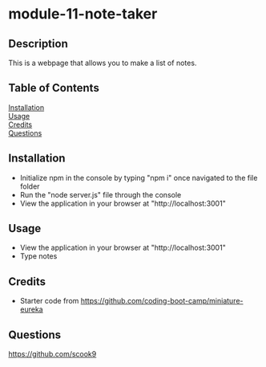 # module-11-note-taker

## Description

This is a webpage that allows you to make a list of notes.

## Table of Contents

[Installation](#installation)  
 [Usage](#usage)  
[Credits](#credits)  
 [Questions](#questions)

## Installation

- Initialize npm in the console by typing "npm i" once navigated to the file folder
- Run the "node server.js" file through the console
- View the application in your browser at "http://localhost:3001"

## Usage

- View the application in your browser at "http://localhost:3001"
- Type notes

## Credits

- Starter code from https://github.com/coding-boot-camp/miniature-eureka

## Questions

https://github.com/scook9
